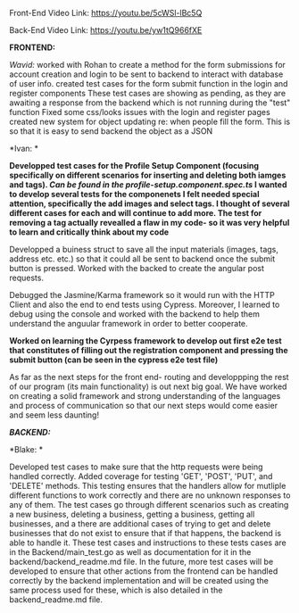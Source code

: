 Front-End Video Link: https://youtu.be/5cWSl-lBc5Q

Back-End Video Link: https://youtu.be/yw1tQ966fXE


****FRONTEND:****

*Wavid:*
  worked with Rohan to create a method for the form submissions for account creation and login to be sent to backend to interact with database of user info. 
  created test cases for the form submit function in the login and register components
    These test cases are showing as pending, as they are awaiting a response from the backend which is not running during the "test" function
   Fixed some css/looks issues with the login and register pages
   created new system for object updating re: when people fill the form. This is so that it is easy to send backend the object as a JSON

*Ivan: *

  **Developped test cases for the Profile Setup Component (focusing specifically on different scenarios for inserting and deleting both iamges and tags). *Can be found in the profile-setup.component.spec.ts* I wanted to develop several tests for the componenets I felt needed special attention, specifically the add images and select tags. I thought of several different cases for each and will continue to add more. The test for removing a tag actually revealled a flaw in my code- so it was very helpful to learn and critically think about my code**
  
  Developped a buiness struct to save all the input materials (images, tags, address etc. etc.) so that it could all be sent to backend once the submit button is pressed. Worked with the backed to create the angular post requests.
  
  Debugged the Jasmine/Karma framework so it would run with the HTTP Client and also the end to end tests using Cypress. Moreover, I learned to debug using the console and worked with the backend to help them understand the anguular framework in order to better cooperate.
  
  **Worked on learning the Cyrpess framework to develop out first e2e test that constitutes of filling out the registration component and pressing the submit button (can be seen in the cypress e2e test file)**
  
As far as the next steps for the front end- routing and developpping the rest of our program (its main functionality) is out next big goal. We have worked on creating a solid framework and strong understanding of the languages and process of communication so that our next steps would come easier and seem less daunting!
  
**_BACKEND:_**

*Blake: *


  Developed test cases to make sure that the http requests were being handled correctly. Added coverage for testing 'GET', 'POST', 'PUT', and 'DELETE' methods. This testing ensures that the handlers allow for mutliple different functions to work correctly and there are no unknown responses to any of them. The test cases go through different scenarios such as creating a new business, deleting a business, getting a business, getting all businesses, and a there are additional cases of trying to get and delete businesses that do not exist to ensure that if that happens, the backend is able to handle it. 
  These test cases and instructions to these tests cases are in the Backend/main_test.go as well as documentation for it in the backend/backend_readme.md file. 
  In the future, more test cases will be developed to ensure that other actions from the frontend can be handled correctly by the backend implementation and will be created using the same process used for these, which is also detailed in the backend_readme.md file.
